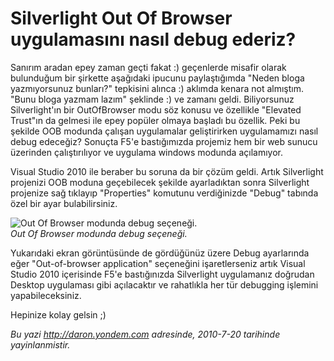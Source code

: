# Silverlight Out Of Browser uygulamasını nasıl debug ederiz? 

Sanırım aradan epey zaman geçti fakat :) geçenlerde misafir olarak
bulunduğum bir şirkette aşağıdaki ipucunu paylaştığımda "Neden bloga
yazmıyorsunuz bunları?" tepkisini alınca :) aklımda kenara not almıştım.
"Bunu bloga yazmam lazım" şeklinde :) ve zamanı geldi. Biliyorsunuz
Silverlight'ın bir OutOfBrowser modu söz konusu ve özellikle "Elevated
Trust"ın da gelmesi ile epey popüler olmaya başladı bu özellik. Peki bu
şekilde OOB modunda çalışan uygulamalar geliştirirken uygulamamızı nasıl
debug edeceğiz? Sonuçta F5'e bastığımızda projemiz hem bir web sunucu
üzerinden çalıştırılıyor ve uygulama windows modunda açılamıyor.

Visual Studio 2010 ile beraber bu soruna da bir çözüm geldi. Artık
Silverlight projenizi OOB moduna geçebilecek şekilde ayarladıktan sonra
Silverlight projenize sağ tıklayıp "Properties" komutunu verdiğinizde
"Debug" tabında özel bir ayar bulabilirsiniz.

![Out Of Browser modunda debug
seçeneği.](../media/Silverlight_Out_Of_Browser_uygulamasini_nasil_debug_ederiz/20072010_1.jpg)\
*Out Of Browser modunda debug seçeneği.*

Yukarıdaki ekran görüntüsünde de gördüğünüz üzere Debug ayarlarında eğer
"Out-of-browser application" seçeneğini işaretlerseniz artık Visual
Studio 2010 içerisinde F5'e bastığınızda Silverlight uygulamanız
doğrudan Desktop uygulaması gibi açılacaktır ve rahatlıkla her tür
debugging işlemini yapabileceksiniz.

Hepinize kolay gelsin ;)


*Bu yazi http://daron.yondem.com adresinde, 2010-7-20 tarihinde yayinlanmistir.*